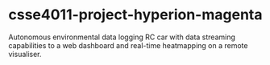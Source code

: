 # csse4011-project-hyperion-magenta
Autonomous environmental data logging RC car with data streaming capabilities to a web dashboard and real-time heatmapping on a remote visualiser.
